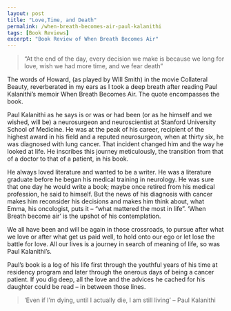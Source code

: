 ```yaml
---
layout: post
title: "Love,Time, and Death"
permalink: /when-breath-becomes-air-paul-kalanithi
tags: [Book Reviews]
excerpt: "Book Review of When Breath Becomes Air"
---
```


> “At the end of the day, every decision we make is because we long for love, wish we had more time, and we fear death”

The words of Howard, (as played by WIll Smith) in the movie Collateral Beauty, reverberated in my ears as I took a deep breath after reading Paul Kalanithi’s memoir When Breath Becomes Air. The quote encompasses the book.

Paul Kalanithi as he says is or was or had been (or as he himself and we wished, will be) a neurosurgeon and neuroscientist at Stanford University School of Medicine. He was at the peak of his career, recipient of the highest award in his field and a reputed neurosurgeon, when at thirty six, he was diagnosed with lung cancer. That incident changed him and the way he looked at life. He inscribes this journey meticulously, the transition from that of a doctor to that of a patient, in his book.

He always loved literature and wanted to be a writer. He was a literature graduate before he began his medical training in neurology. He was sure that one day he would write a book; maybe once retired from his medical profession, he said to himself. But the news of his diagnosis with cancer makes him reconsider his decisions and makes him think about, what Emma, his oncologist, puts it – “what mattered the most in life”. ‘When Breath become air’ is the upshot of his contemplation.

We all have been and will be again in those crossroads, to pursue after what we love or after what get us paid well, to hold onto our ego or let lose the battle for love. All our lives is a journey in search of meaning of life, so was Paul Kalanithi’s.

Paul’s book is a log of his life first through the youthful years of his time at residency program and later through the onerous days of being a cancer patient. If you dig deep, all the love and the advices he cached for his daughter could be read – in between those lines.

> ‘Even if I’m dying, until I actually die, I am still living’ – Paul Kalanithi
